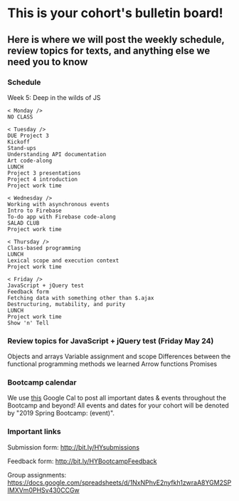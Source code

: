 # This is your cohort's bulletin board! 
## Here is where we will post the weekly schedule, review topics for texts, and anything else we need you to know

### Schedule

Week 5: Deep in the wilds of JS

```
< Monday />
NO CLASS

< Tuesday /> 
DUE Project 3 
Kickoff
Stand-ups
Understanding API documentation
Art code-along
LUNCH
Project 3 presentations
Project 4 introduction
Project work time

< Wednesday /> 
Working with asynchronous events
Intro to Firebase
To-do app with Firebase code-along
SALAD CLUB
Project work time

< Thursday />
Class-based programming
LUNCH
Lexical scope and execution context
Project work time

< Friday />
JavaScript + jQuery test
Feedback form
Fetching data with something other than $.ajax
Destructuring, mutability, and purity
LUNCH
Project work time
Show 'n' Tell
```
<!-- ### Review topics -->

### Review topics for JavaScript + jQuery test (Friday May 24)
Objects and arrays 
Variable assignment and scope
Differences between the functional programming methods we learned
Arrow functions
Promises

<!-- ### General feedback from the mock tech test -->

### Bootcamp calendar
We use [this](https://calendar.google.com/calendar/embed?src=hackeryou.com_ckj6930nr6kraakaisos09cccs%40group.calendar.google.com&ctz=America%2FToronto) Google Cal to post all important dates & events throughout the Bootcamp and beyond! All events and dates for your cohort will be denoted by "2019 Spring Bootcamp: (event)".

### Important links
Submission form: http://bit.ly/HYsubmissions

Feedback form: http://bit.ly/HYBootcampFeedback

Group assignments: https://docs.google.com/spreadsheets/d/1NxNPhvE2nyfkh1zwraA8YGM2SPIMXVm0PHSv430CCGw

